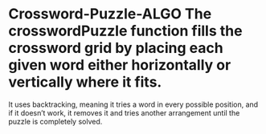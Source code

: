 # Crossword-Puzzle-ALGO The crosswordPuzzle function fills the crossword grid by placing each given word either horizontally or vertically where it fits.
It uses backtracking, meaning it tries a word in every possible position, and if it doesn’t work, it removes it and tries another arrangement until the puzzle is completely solved.
